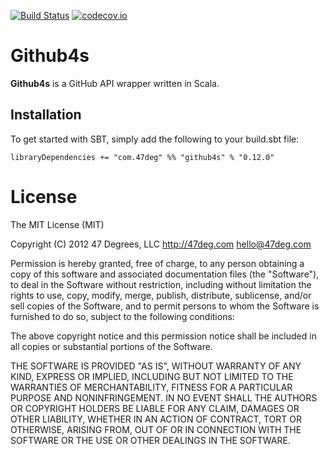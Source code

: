 [![Build Status](https://travis-ci.org/47deg/github4s.svg?branch=master)](https://travis-ci.org/47deg/github4s)
[![codecov.io](http://codecov.io/github/47deg/github4s/coverage.svg?branch=master)](http://codecov.io/github/47deg/github4s?branch=master)

Github4s
=============

**Github4s** is a GitHub API wrapper written in Scala.

## Installation

To get started with SBT, simply add the following to your build.sbt file:

```
libraryDependencies += "com.47deg" %% "github4s" % "0.12.0"
```

# License

The MIT License (MIT)

Copyright (C) 2012 47 Degrees, LLC http://47deg.com hello@47deg.com

Permission is hereby granted, free of charge, to any person obtaining a copy of this software and associated documentation files (the "Software"), to deal in the Software without restriction, including without limitation the rights to use, copy, modify, merge, publish, distribute, sublicense, and/or sell copies of the Software, and to permit persons to whom the Software is furnished to do so, subject to the following conditions:

The above copyright notice and this permission notice shall be included in all copies or substantial portions of the Software.

THE SOFTWARE IS PROVIDED "AS IS", WITHOUT WARRANTY OF ANY KIND, EXPRESS OR IMPLIED, INCLUDING BUT NOT LIMITED TO THE WARRANTIES OF MERCHANTABILITY, FITNESS FOR A PARTICULAR PURPOSE AND NONINFRINGEMENT. IN NO EVENT SHALL THE AUTHORS OR COPYRIGHT HOLDERS BE LIABLE FOR ANY CLAIM, DAMAGES OR OTHER LIABILITY, WHETHER IN AN ACTION OF CONTRACT, TORT OR OTHERWISE, ARISING FROM, OUT OF OR IN CONNECTION WITH THE SOFTWARE OR THE USE OR OTHER DEALINGS IN THE SOFTWARE.